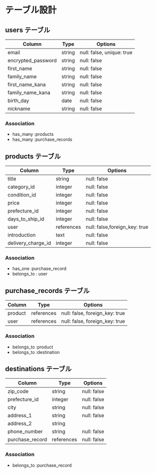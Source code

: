 
# テーブル設計

## users テーブル

| Column             | Type   | Options                    |
| ------------------ | ------ | -------------------------- |
| email              | string | null: false, unique: true  |
| encrypted_password | string | null: false                |
| first_name         | string | null: false                |
| family_name        | string | null: false                |
| first_name_kana    | string | null: false                |
| family_name_kana   | string | null: false                |
| birth_day          | date   | null: false                |
| nickname           | string | null: false                |

### Association

- has_many :products
- has_many :purchase_records


## products テーブル

| Column             | Type       | Options                        |
| ------------------ | ---------- | ------------------------------ |
| title              | string     | null: false                    |
| category_id        | integer    | null: false                    |
| condition_id       | integer    | null: false                    |
| price              | integer    | null: false                    |
| prefecture_id      | integer    | null: false                    |
| days_to_ship_id    | integer    | null: false                    |
| user               | references | null: false,foreign_key: true  |
| introduction       | text       | null: false                    |
| delivery_charge_id | integer    | null: false                    |


### Association

- has_one :purchase_record
- belongs_to : user

## purchase_records テーブル

| Column      | Type       | Options                        |
| ----------- | ---------- | ------------------------------ |
| product     | references | null: false, foreign_key: true |
| user        | references | null: false, foreign_key: true |

### Association

- belongs_to :product
- belongs_to :destination



## destinations テーブル

| Column             | Type       | Options                        |
| ------------------ | ---------- | ------------------------------ |
| zip_code           | string     | null: false                    |
| prefecture_id      | integer    | null: false                    |
| city               | string     | null: false                    |
| address_1          | string     | null: false                    |
| address_2          | string     |                                |
| phone_number       | string     | null: false                    |
|purchase_record     |references  | null: false                    |


### Association
- belongs_to :purchase_record
